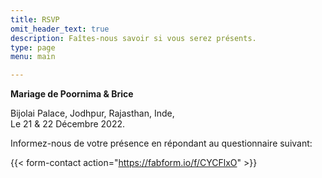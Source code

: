 ```yaml
---
title: RSVP
omit_header_text: true
description: Faîtes-nous savoir si vous serez présents.
type: page
menu: main

---
```



**Mariage de Poornima & Brice**

Bijolai Palace, Jodhpur, Rajasthan, Inde, \
Le 21 & 22 Décembre 2022.

Informez-nous de votre présence en répondant au questionnaire suivant:


{{< form-contact action="https://fabform.io/f/CYCFlxO" >}}
